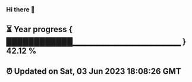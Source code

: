 ### Hi there 👋
⏳ Year progress { ████████████▁▁▁▁▁▁▁▁▁▁▁▁▁▁▁▁▁▁ } 42.12 %
---
⏰ Updated on Sat, 03 Jun 2023 18:08:26 GMT
---
